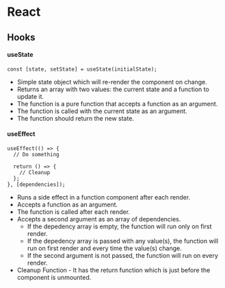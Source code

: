 # React

## Hooks

#### useState

```tsx
const [state, setState] = useState(initialState);
```

- Simple state object which will re-render the component on change.
- Returns an array with two values: the current state and a function to update it.
- The function is a pure function that accepts a function as an argument.
- The function is called with the current state as an argument.
- The function should return the new state.

#### useEffect

```tsx
useEffect(() => {
  // Do something

  return () => {
    // Cleanup
  };
}, [dependencies]);
```

- Runs a side effect in a function component after each render.
- Accepts a function as an argument.
- The function is called after each render.
- Accepts a second argument as an array of dependencies.
  - If the depedency array is empty, the function will run only on first render.
  - If the depedency array is passed with any value(s), the function will run on first render and every time the value(s) change.
  - If the second argument is not passed, the function will run on every render.
- Cleanup Function - It has the return function which is just before the component is unmounted.
